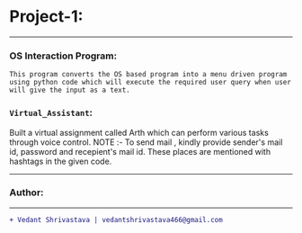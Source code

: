 # Project-1:
____________________________________________________________________________________________________________________
### OS Interaction Program:
`This program converts the OS based program into a menu driven program using python code which will execute the required user query when user will give the input as a text.`
###  `Virtual_Assistant`:
Built a virtual assignment called Arth which can perform various tasks through voice control.
NOTE :- To send mail , kindly provide sender's mail id, password and recepient's mail id. These places are mentioned with hashtags in the given code.
____________________________________________________________________________________________________________________
### Author:
----------------------------------
```diff
+ Vedant Shrivastava | vedantshrivastava466@gmail.com
```
